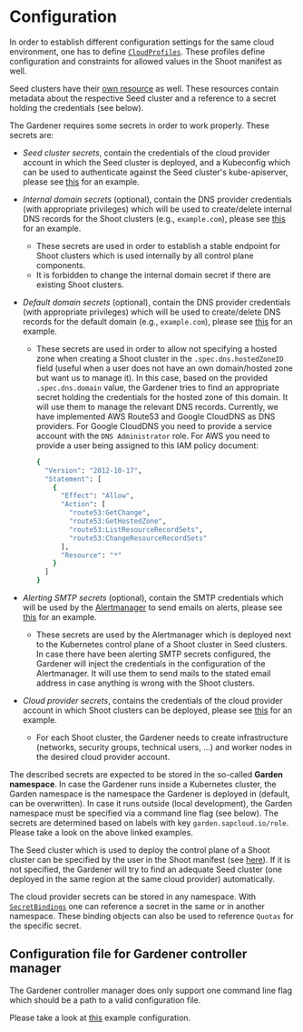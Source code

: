# Configuration

In order to establish different configuration settings for the same cloud environment, one has to define [`CloudProfiles`](../../example/30-cloudprofile-aws.yaml). These profiles define configuration and constraints for allowed values in the Shoot manifest as well.

Seed clusters have their [own resource](../../example/50-seed-aws.yaml) as well. These resources contain metadata about the respective Seed cluster and a reference to a secret holding the credentials (see below).

The Gardener requires some secrets in order to work properly. These secrets are:
* *Seed cluster secrets*, contain the credentials of the cloud provider account in which the Seed cluster is deployed, and a Kubeconfig which can be used to authenticate against the Seed cluster's kube-apiserver, please see [this](../../example/40-secret-seed-aws.yaml) for an example.

* *Internal domain secrets* (optional), contain the DNS provider credentials (with appropriate privileges) which will be used to create/delete internal DNS records for the Shoot clusters (e.g., `example.com`), please see [this](../../example/10-secret-internal-domain.yaml) for an example.
  * These secrets are used in order to establish a stable endpoint for Shoot clusters which is used internally by all control plane components.
  * It is forbidden to change the internal domain secret if there are existing Shoot clusters.

* *Default domain secrets* (optional), contain the DNS provider credentials (with appropriate privileges) which will be used to create/delete DNS records for the default domain (e.g., `example.com`), please see [this](../../example/10-secret-default-domain.yaml) for an example.
  * These secrets are used in order to allow not specifying a hosted zone when creating a Shoot cluster in the `.spec.dns.hostedZoneID` field (useful when a user does not have an own domain/hosted zone but want us to manage it). In this case, based on the provided `.spec.dns.domain` value, the Gardener tries to find an appropriate secret holding the credentials for the hosted zone of this domain. It will use them to manage the relevant DNS records. Currently, we have implemented AWS Route53 and Google CloudDNS as DNS providers. For Google CloudDNS you need to provide a service account with the `DNS Administrator` role. For AWS you need to provide a user being assigned to this IAM policy document:
    ```bash
    {
      "Version": "2012-10-17",
      "Statement": [
        {
          "Effect": "Allow",
          "Action": [
            "route53:GetChange",
            "route53:GetHostedZone",
            "route53:ListResourceRecordSets",
            "route53:ChangeResourceRecordSets"
          ],
          "Resource": "*"
        }
      ]
    }
    ```

* *Alerting SMTP secrets* (optional), contain the SMTP credentials which will be used by the [Alertmanager](https://prometheus.io/docs/alerting/alertmanager/) to send emails on alerts, please see [this](../../example/10-secret-alerting-smtp.yaml) for an example.
  * These secrets are used by the Alertmanager which is deployed next to the Kubernetes control plane of a Shoot cluster in Seed clusters. In case there have been alerting SMTP secrets configured, the Gardener will inject the credentials in the configuration of the Alertmanager. It will use them to send mails to the stated email address in case anything is wrong with the Shoot clusters.

* *Cloud provider secrets*, contains the credentials of the cloud provider account in which Shoot clusters can be deployed, please see [this](../../example/70-secret-cloudprovider-aws.yaml) for an example.
  * For each Shoot cluster, the Gardener needs to create infrastructure (networks, security groups, technical users, ...) and worker nodes in the desired cloud provider account.

The described secrets are expected to be stored in the so-called **Garden namespace**. In case the Gardener runs inside a Kubernetes cluster, the Garden namespace is the namespace the Gardener is deployed in (default, can be overwritten). In case it runs outside (local development), the Garden namespace must be specified via a command line flag (see below).
The secrets are determined based on labels with key `garden.sapcloud.io/role`. Please take a look on the above linked examples.

The Seed cluster which is used to deploy the control plane of a Shoot cluster can be specified by the user in the Shoot manifest (see [here](../../example/90-shoot-azure.yaml#L10)). If it is not specified, the Gardener will try to find an adequate Seed cluster (one deployed in the same region at the same cloud provider) automatically.

The cloud provider secrets can be stored in any namespace. With [`SecretBindings`](../../example/80-secretbinding-cloudprovider-aws.yaml) one can reference a secret in the same or in another namespace. These binding objects can also be used to reference `Quotas` for the specific secret.

## Configuration file for Gardener controller manager
The Gardener controller manager does only support one command line flag which should be a path to a valid configuration file.

Please take a look at [this](../../example/20-componentconfig-gardener-controller-manager.yaml) example configuration.
